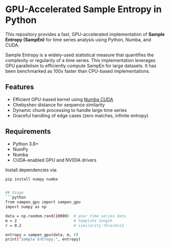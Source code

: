 # GPU-Accelerated Sample Entropy in Python

This repository provides a fast, GPU-accelerated implementation of **Sample Entropy (SampEn)** for time series analysis using Python, Numba, and CUDA.

Sample Entropy is a widely-used statistical measure that quantifies the complexity or regularity of a time series. This implementation leverages GPU parallelism to efficiently compute SampEn for large datasets. It has been benchmarked as 100x faster than CPU-based implementations.

## Features

-  Efficient GPU-based kernel using [Numba CUDA](https://numba.pydata.org/numba-doc/latest/cuda/index.html)
-  Chebyshev distance for sequence similarity
-  Dynamic chunk processing to handle large time series
-  Graceful handling of edge cases (zero matches, infinite entropy)

## Requirements

- Python 3.8+
- NumPy
- Numba
- CUDA-enabled GPU and NVIDIA drivers

Install dependencies via:

```bash
pip install numpy numba


## Usage
```python
from sampen_gpu import sampen_gpu
import numpy as np

data = np.random.rand(10000)  # your time series data
m = 2                         # template length
r = 0.2                       # similarity threshold

entropy = sampen_gpu(data, m, r)
print("Sample Entropy:", entropy)
```

